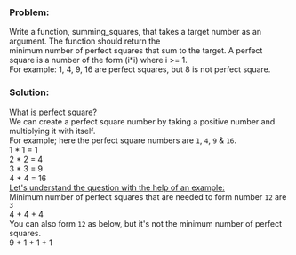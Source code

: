 ### Problem:
Write a function, summing_squares, that takes a target number as an argument. The function should return the </br>
minimum number of perfect squares that sum to the target. A perfect square is a number of the form (i*i) where i >= 1.</br> 
For example: 1, 4, 9, 16 are perfect squares, but 8 is not perfect square.
### Solution:
<ins>What is perfect square?</ins></br>
We can create a perfect square number by taking a positive number and multiplying it with itself.</br>
For example; here the perfect square numbers are `1`, `4`, `9` & `16`.</br>
1 * 1 = 1</br>
2 * 2 = 4</br>
3 * 3 = 9</br>
4 * 4 = 16</br>
<ins>Let's understand the question with the help of an example:</ins></br>
Minimum number of perfect squares that are needed to form number `12` are `3`</br>
4 + 4 + 4</br>
You can also form `12` as below, but it's not the minimum number of perfect squares.</br>
9 + 1 + 1 + 1</br>
